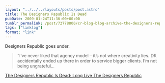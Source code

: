 ```yaml
---
layout: "../../../layouts/posts/post.astro"
title: The Designers Republic Is Dead
pubDate: 2009-01-24T11:36:00+00:00
tumblr_permalink: /post/72778800/cr-blog-blog-archive-the-designers-republic-is
tags: ["linklog"]
format: "link"
---
```


Designers Republic goes under.

> &ldquo;I&rsquo;ve never liked that agency model &#8211; it&rsquo;s not where creativity lies. DR accidentally ended up there in order to service bigger clients. I&rsquo;m not being ungrateful&hellip;

[The Designers Republic Is Dead; Long Live The Designers Republic][1]

[1]: http://www.creativereview.co.uk/crblog/the-designers-republic-is-dead-long-live-the-designers-republic/
